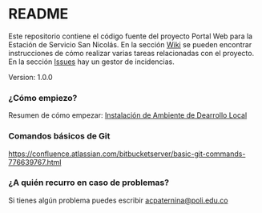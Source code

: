 # README #

Este repositorio contiene el código fuente del proyecto Portal Web para la Estación de Servicio San Nicolás. En la sección [Wiki](https://bitbucket.org/antonio7439/poli-estaci-n-san-nicol-s-portal/wiki/browse/) se pueden encontrar instrucciones de cómo realizar varias tareas relacionadas con el proyecto. En la sección [Issues](https://bitbucket.org/antonio7439/poli-estaci-n-san-nicol-s-portal/issues?status=new&status=open) hay un gestor de incidencias.

Version: 1.0.0

### ¿Cómo empiezo? ###

Resumen de cómo empezar: [Instalación de Ambiente de Dearrollo Local](https://bitbucket.org/antonio7439/poli-estaci-n-san-nicol-s-portal/wiki/Instalaci%C3%B3n%20de%20Ambiente%20de%20Desarrollo%20Local)

### Comandos básicos de Git ###

https://confluence.atlassian.com/bitbucketserver/basic-git-commands-776639767.html

### ¿A quién recurro en caso de problemas? ###

Si tienes algún problema puedes escribir acpaternina@poli.edu.co